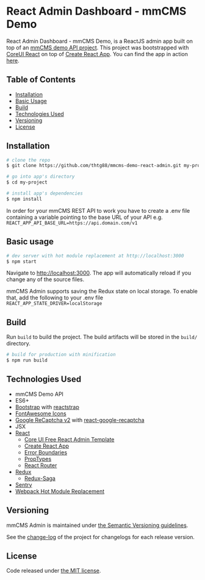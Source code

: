 # React Admin Dashboard - mmCMS Demo
React Admin Dashboard - mmCMS Demo, is a ReactJS admin app built on top of an [mmCMS demo API project](https://github.com/thtg88/mmcms-demo-api).
This project was bootstrapped with [CoreUI React](https://github.com/coreui/coreui-free-react-admin-template) on top of [Create React App](https://github.com/facebook/create-react-app).
You can find the app in action [here](https://mmcms.marco-marassi.com).

## Table of Contents

* [Installation](#installation)
* [Basic Usage](#basic-usage)
* [Build](#build)
* [Technologies Used](#technologies-used)
* [Versioning](#versioning)
* [License](#license)

## Installation

``` bash
# clone the repo
$ git clone https://github.com/thtg88/mmcms-demo-react-admin.git my-project

# go into app's directory
$ cd my-project

# install app's dependencies
$ npm install
```
In order for your mmCMS REST API to work you have to create a .env file containing a variable pointing to the base URL of your API e.g. ```REACT_APP_API_BASE_URL=https://api.domain.com/v1```


## Basic usage

``` bash
# dev server with hot module replacement at http://localhost:3000
$ npm start
```

Navigate to [http://localhost:3000](http://localhost:3000). The app will automatically reload if you change any of the source files.

mmCMS Admin supports saving the Redux state on local storage. To enable that, add the following to your .env file ```REACT_APP_STATE_DRIVER=localStorage```

## Build

Run `build` to build the project. The build artifacts will be stored in the `build/` directory.

```bash
# build for production with minification
$ npm run build
```

## Technologies Used
- mmCMS Demo API
- ES6+
- [Bootstrap](https://getbootstrap.com/) with [reactstrap](https://reactstrap.github.io/)
- [FontAwesome Icons](https://fontawesome.com/v4.7.0/icons/)
- [Google ReCaptcha v2](https://www.google.com/recaptcha) with [react-google-recaptcha](https://github.com/dozoisch/react-google-recaptcha)
- JSX
- [React](https://reactjs.org/)
    - [Core UI Free React Admin Template](https://coreui.io/react/)
    - [Create React App](https://github.com/facebook/create-react-app)
    - [Error Boundaries](https://reactjs.org/docs/error-boundaries.html)
    - [PropTypes](https://www.npmjs.com/package/prop-types)
    - [React Router](https://www.npmjs.com/package/react-router)
- [Redux](https://redux.js.org/)
    - [Redux-Saga](https://redux-saga.js.org/)
- [Sentry](https://sentry.io)
- [Webpack Hot Module Replacement](https://webpack.js.org/concepts/hot-module-replacement/)

## Versioning

mmCMS Admin is maintained under [the Semantic Versioning guidelines](http://semver.org/).

See the [change-log](https://github.com/thtg88/mmcms-admin/blob/master/CHANGELOG.md) of the project for changelogs for each release version.

## License

Code released under [the MIT license](LICENSE).
